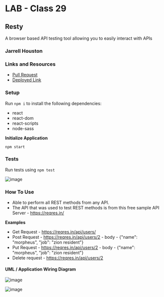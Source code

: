 # LAB - Class 29

## Resty

A browser based API testing tool allowing you to easily interact with APIs

### Jarrell Houston

### Links and Resources

- [Pull Request](https://github.com/Jarrell28/resty/pull/2/)
- [Deployed Link](https://youthful-goldwasser-17fd32.netlify.app/)

### Setup

Run ``` npm i ``` to install the following dependencies:

 - react
 - react-dom
 - react-scripts
 - node-sass

 **Initialize Application**

``` npm start ```

### Tests

Run tests using ``` npm test ```

![image](https://user-images.githubusercontent.com/33704616/119578547-51296e80-bd82-11eb-8551-d979be286b6e.png)


### How To Use

 - Able to perform all REST methods from any API. 
 - The API that was used to test REST methods is from this free sample API Server - https://reqres.in/
 
 **Examples**
 
 - Get Request - https://reqres.in/api/users/
 - Post Request - https://reqres.in/api/users/2 - body - {"name": "morpheus", "job": "zion resident"}
 - Put Request - https://reqres.in/api/users/2 - body - {"name": "morpheus", "job": "zion resident"}
 - Delete request - https://reqres.in/api/users/2

#### UML / Application Wiring Diagram

![image](https://user-images.githubusercontent.com/33704616/119752090-f5cead80-be61-11eb-8b1c-b73620f0afa0.png)


![image](https://user-images.githubusercontent.com/33704616/119914271-6c80af00-bf25-11eb-85f9-ab7804d2d421.png)

